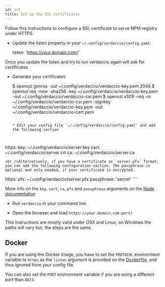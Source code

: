 ```yaml
---
id: ssl
title: Set up the SSL Certificates
---
```

Follow this instructions to configure a SSL certificate to serve NPM registry under HTTPS.

* Update the listen property in your `~/.config/verdaccio/config.yaml`:

    listen: 'https://your.domain.com/'
    

Once you update the listen and try to run verdaccio again will ask for certificates.

* Generate your certificates

     $ openssl genrsa -out ~/.config/verdaccio/verdaccio-key.pem 2048
     $ openssl req -new -sha256 -key ~/.config/verdaccio/verdaccio-key.pem -out ~/.config/verdaccio/verdaccio-csr.pem
     $ openssl x509 -req -in ~/.config/verdaccio/verdaccio-csr.pem -signkey ~/.config/verdaccio/verdaccio-key.pem -out ~/.config/verdaccio/verdaccio-cert.pem
     ````
    
    * Edit your config file `~/.config/verdaccio/config.yaml` and add the following section
    
    

https: key: ~/.config/verdaccio/server.key cert: ~/.config/verdaccio/server.crt ca: ~/.config/verdaccio/server.ca

    <br />Alternatively, if you have a certificate as `server.pfx` format, you can add the following configuration section. The passphrase is optional and only needed, if your certificate is encrypted.
    
    

https: pfx: ~/.config/verdaccio/server.pfx passphrase: 'secret' ````

More info on the `key`, `cert`, `ca`, `pfx` and `passphrase` arguments on the [Node documentation](https://nodejs.org/api/tls.html#tls_tls_createsecurecontext_options)

* Run `verdaccio` in your command line.

* Open the browser and load `https://your.domain.com:port/`

This instructions are mostly valid under OSX and Linux, on Windows the paths will vary but, the steps are the same.

## Docker

If you are using the Docker image, you have to set the `PROTOCOL` environment variable to `https` as the `listen` argument is provided on the [Dockerfile](https://github.com/verdaccio/verdaccio/blob/master/Dockerfile#L43), and thus ignored from your config file.

You can also set the `PORT` environment variable if you are using a different port than `4873`.